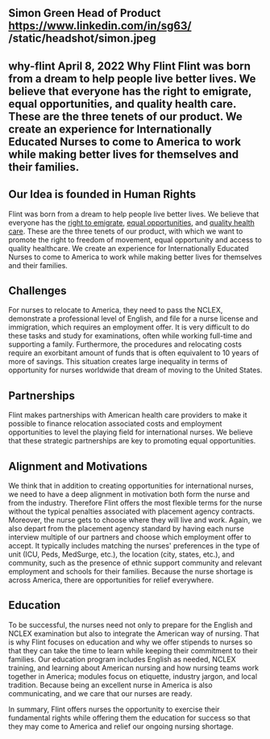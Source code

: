 Simon Green
Head of Product
https://www.linkedin.com/in/sg63/
/static/headshot/simon.jpeg
---
why-flint
April 8, 2022
Why Flint
Flint was born from a dream to help people live better lives. We believe that everyone has the right to emigrate, equal opportunities, and quality health care. These are the three tenets of our product. We create an experience for Internationally Educated Nurses to come to America to work while making better lives for themselves and their families.
---
## Our Idea is founded in Human Rights
Flint was born from a dream to help people live better lives. We believe that everyone has the [right to emigrate](https://www.un.org/en/about-us/universal-declaration-of-human-rights), [equal opportunities](https://plato.stanford.edu/entries/equal-opportunity/), and [quality health care](https://www.who.int/news-room/fact-sheets/detail/human-rights-and-health). These are the three tenets of our product, with which we want to promote the right to freedom of movement, equal opportunity and access to quality healthcare. We create an experience for Internationally Educated Nurses to come to America to work while making better lives for themselves and their families.

## Challenges
For nurses to relocate to America, they need to pass the NCLEX, demonstrate a professional level of English, and file for a nurse license and immigration, which requires an employment offer. It is very difficult to do these tasks and study for examinations, often while working full-time and supporting a family. Furthermore, the procedures and relocating costs require an exorbitant amount of funds that is often equivalent to 10 years of more of savings. This situation creates large inequality in terms of opportunity for nurses worldwide that dream of moving to the United States.

## Partnerships
Flint makes partnerships with American health care providers to make it possible to finance relocation associated costs and employment opportunities to level the playing field for international nurses. We believe that these strategic partnerships are key to promoting equal opportunities.

## Alignment and Motivations
We think that in addition to creating opportunities for international nurses, we need to have a deep alignment in motivation both form the nurse and from the industry. Therefore Flint offers the most flexible terms for the nurse without the typical penalties associated with placement agency contracts. Moreover, the nurse gets to choose where they will live and work. Again, we also depart from the placement agency standard by having each nurse interview multiple of our partners and choose which employment offer to accept. It typically includes matching the nurses' preferences in the type of unit (ICU, Peds, MedSurge, etc.), the location (city, states, etc.), and community, such as the presence of ethnic support community and relevant employment and schools for their families. Because the nurse shortage is across America, there are opportunities for relief everywhere.

## Education
To be successful, the nurses need not only to prepare for the English and NCLEX examination but also to integrate the American way of nursing. That is why Flint focuses on education and why we offer stipends to nurses so that they can take the time to learn while keeping their commitment to their families. Our education program includes English as needed, NCLEX training, and learning about American nursing and how nursing teams work together in America; modules focus on etiquette, industry jargon, and local tradition. Because being an excellent nurse in America is also communicating, and we care that our nurses are ready.

In summary, Flint offers nurses the opportunity to exercise their fundamental rights while offering them the education for success so that they may come to America and relief our ongoing nursing shortage.